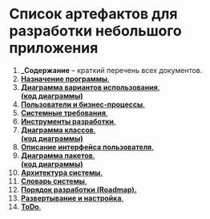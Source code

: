 # Список артефактов для разработки небольшого приложения

1. **_Содержание** – краткий перечень всех документов.  
2. [**Назначение программы**.](/Назначение_программы.md)  
3. [**Диаграмма вариантов использования**.](/Диаграммы/Диаграмма_прецедентов.png)  
 [**(код диаграммы)**](/Диаграммы/Диаграмма_прецедентов.puml)
4. [**Пользователи и бизнес-процессы**.](/Пользователи_и_бизнес_процессы.md)
5. [**Системные требования**.](/Системные_требования.md)
6. [**Инструменты разработки**.](/Инструменты_разработки.md)
7. [**Диаграмма классов**.](/Диаграммы/Диаграмма_классов.png)  
 [**(код диаграммы)**](/Диаграммы/Диаграмма_классов.puml)
8. [**Описание интерфейса пользователя**.](/Интерфейс_пользователя.md)
9. [**Диаграмма пакетов**.](/Диаграммы/Диаграмма_пакетов.png)  
 [**(код диаграммы)**](/Диаграммы/Диаграмма_пакетов.puml)
10. [**Архитектура системы**.](/Архитектура_системы.md)
11. [**Словарь системы**.](/Словарь_системы.md)
12. [**Порядок разработки (Roadmap).**](/Порядок_разработки.md)
13. [**Развертывание и настройка**.](/Развертывание.md
)
14. [**ToDo**.](/toDo.txt)
